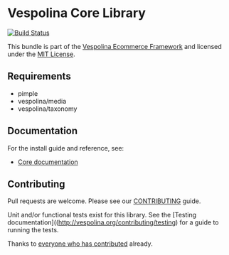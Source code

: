 Vespolina Core Library
======================

[![Build Status](https://secure.travis-ci.org/vespolina/core.png?branch=master)](http://travis-ci.org/vespolina/core)

This bundle is part of the [Vespolina Ecommerce Framework](http://vespolina.org/)
and licensed under the [MIT License](LICENSE).

## Requirements

* pimple
* vespolina/media
* vespolina/taxonomy

## Documentation

For the install guide and reference, see:

* [Core documentation](http://docs.vespolina.org/components/core.html)

## Contributing

Pull requests are welcome. Please see our
[CONTRIBUTING](http://vespolina.org/contributing/guide)
guide.

Unit and/or functional tests exist for this library. See the
[Testing documentation]((http://vespolina.org/contributing/testing)
for a guide to running the tests.

Thanks to
[everyone who has contributed](https://github.com/vespolina/core/contributors) already.